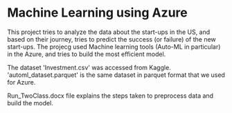 # Machine Learning using Azure

This project tries to analyze the data about the start-ups in the US, and based on their journey, tries to predict the success (or failure) of the new start-ups.
The projecg used Machine learning tools (Auto-ML in particular) in the Azure, and tries to build the most efficient model.

The dataset 'Investment.csv' was accessed from Kaggle.
'automl_dataset.parquet' is the same dataset in parquet format that we used for Azure.

Run_TwoClass.docx file explains the steps taken to preprocess data and build the model.
